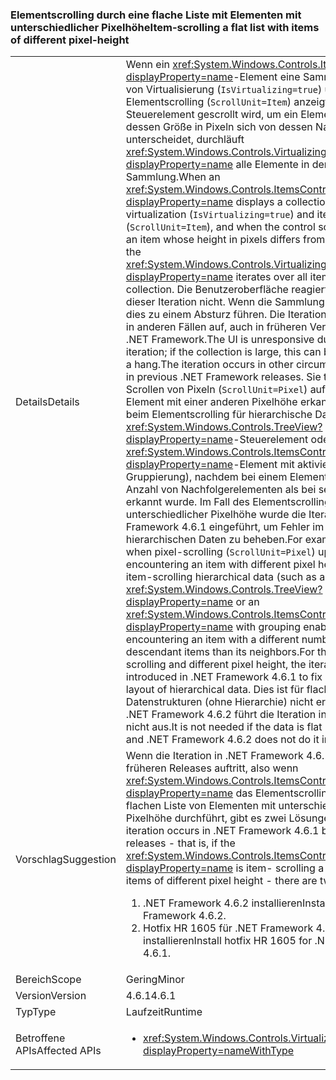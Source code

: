 ### <a name="item-scrolling-a-flat-list-with-items-of-different-pixel-height"></a><span data-ttu-id="bd6b9-101">Elementscrolling durch eine flache Liste mit Elementen mit unterschiedlicher Pixelhöhe</span><span class="sxs-lookup"><span data-stu-id="bd6b9-101">Item-scrolling a flat list with items of different pixel-height</span></span>

|   |   |
|---|---|
|<span data-ttu-id="bd6b9-102">Details</span><span class="sxs-lookup"><span data-stu-id="bd6b9-102">Details</span></span>|<span data-ttu-id="bd6b9-103">Wenn ein <xref:System.Windows.Controls.ItemsControl?displayProperty=name>-Element eine Sammlung mithilfe von Virtualisierung (<code>IsVirtualizing=true</code>) und Elementscrolling (<code>ScrollUnit=Item</code>) anzeigt, und wenn das Steuerelement gescrollt wird, um ein Element anzuzeigen, dessen Größe in Pixeln sich von dessen Nachbarn unterscheidet, durchläuft <xref:System.Windows.Controls.VirtualizingStackPanel?displayProperty=name> alle Elemente in der Sammlung.</span><span class="sxs-lookup"><span data-stu-id="bd6b9-103">When an <xref:System.Windows.Controls.ItemsControl?displayProperty=name> displays a collection using virtualization (<code>IsVirtualizing=true</code>) and item- scrolling (<code>ScrollUnit=Item</code>), and when the control scrolls to display an item whose height in pixels differs from its neighbors, the <xref:System.Windows.Controls.VirtualizingStackPanel?displayProperty=name> iterates over all items in the collection.</span></span> <span data-ttu-id="bd6b9-104">Die Benutzeroberfläche reagiert während dieser Iteration nicht. Wenn die Sammlung groß ist, kann dies zu einem Absturz führen. Die Iteration tritt ebenfalls in anderen Fällen auf, auch in früheren Versionen von .NET Framework.</span><span class="sxs-lookup"><span data-stu-id="bd6b9-104">The UI is unresponsive during this iteration; if the collection is large, this can be perceived as a hang.The iteration occurs in other circumstances, even in previous .NET Framework releases.</span></span> <span data-ttu-id="bd6b9-105">Sie tritt z.B. beim Scrollen von Pixeln (<code>ScrollUnit=Pixel</code>) auf, nachdem ein Element mit einer anderen Pixelhöhe erkannt wurde sowie beim Elementscrolling für hierarchische Daten (wie beim <xref:System.Windows.Controls.TreeView?displayProperty=name>-Steuerelement oder einem <xref:System.Windows.Controls.ItemsControl?displayProperty=name>-Element mit aktivierter Gruppierung), nachdem bei einem Element eine andere Anzahl von Nachfolgerelementen als bei seinen Nachbarn erkannt wurde. Im Fall des Elementscrollings bei unterschiedlicher Pixelhöhe wurde die Iteration in .NET Framework 4.6.1 eingeführt, um Fehler im Layout der hierarchischen Daten zu beheben.</span><span class="sxs-lookup"><span data-stu-id="bd6b9-105">For example, it occurs when pixel-scrolling (<code>ScrollUnit=Pixel</code>) upon encountering an item with different pixel height, and when item-scrolling hierarchical data (such as a <xref:System.Windows.Controls.TreeView?displayProperty=name> or an <xref:System.Windows.Controls.ItemsControl?displayProperty=name> with grouping enabled) upon encountering an item with a different number of descendant items than its neighbors.For the case of item-scrolling and different pixel height, the iteration was introduced in .NET Framework 4.6.1 to fix bugs in the layout of hierarchical data.</span></span>  <span data-ttu-id="bd6b9-106">Dies ist für flache Datenstrukturen (ohne Hierarchie) nicht erforderlich, und .NET Framework 4.6.2 führt die Iteration in diesem Fall nicht aus.</span><span class="sxs-lookup"><span data-stu-id="bd6b9-106">It is not needed if the data is flat (no hierarchy), and .NET Framework 4.6.2 does not do it in that case.</span></span>|
|<span data-ttu-id="bd6b9-107">Vorschlag</span><span class="sxs-lookup"><span data-stu-id="bd6b9-107">Suggestion</span></span>|<span data-ttu-id="bd6b9-108">Wenn die Iteration in .NET Framework 4.6.1, aber nicht in früheren Releases auftritt, also wenn <xref:System.Windows.Controls.ItemsControl?displayProperty=name> das Elementscrolling in einer flachen Liste von Elementen mit unterschiedlicher Pixelhöhe durchführt, gibt es zwei Lösungen:</span><span class="sxs-lookup"><span data-stu-id="bd6b9-108">If the iteration occurs in .NET Framework 4.6.1 but not in earlier releases - that is, if the <xref:System.Windows.Controls.ItemsControl?displayProperty=name> is item- scrolling a flat list with items of different pixel height - there are two remedies:</span></span><ol><li><span data-ttu-id="bd6b9-109">.NET Framework 4.6.2 installieren</span><span class="sxs-lookup"><span data-stu-id="bd6b9-109">Install .NET Framework 4.6.2.</span></span></li><li><span data-ttu-id="bd6b9-110">Hotfix HR 1605 für .NET Framework 4.6.1 installieren</span><span class="sxs-lookup"><span data-stu-id="bd6b9-110">Install hotfix HR 1605 for .NET Framework 4.6.1.</span></span></li></ol>|
|<span data-ttu-id="bd6b9-111">Bereich</span><span class="sxs-lookup"><span data-stu-id="bd6b9-111">Scope</span></span>|<span data-ttu-id="bd6b9-112">Gering</span><span class="sxs-lookup"><span data-stu-id="bd6b9-112">Minor</span></span>|
|<span data-ttu-id="bd6b9-113">Version</span><span class="sxs-lookup"><span data-stu-id="bd6b9-113">Version</span></span>|<span data-ttu-id="bd6b9-114">4.6.1</span><span class="sxs-lookup"><span data-stu-id="bd6b9-114">4.6.1</span></span>|
|<span data-ttu-id="bd6b9-115">Typ</span><span class="sxs-lookup"><span data-stu-id="bd6b9-115">Type</span></span>|<span data-ttu-id="bd6b9-116">Laufzeit</span><span class="sxs-lookup"><span data-stu-id="bd6b9-116">Runtime</span></span>|
|<span data-ttu-id="bd6b9-117">Betroffene APIs</span><span class="sxs-lookup"><span data-stu-id="bd6b9-117">Affected APIs</span></span>|<ul><li><xref:System.Windows.Controls.VirtualizingStackPanel?displayProperty=nameWithType></li></ul>|

